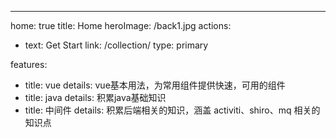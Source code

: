 ---
home: true
title: Home
heroImage: /back1.jpg
actions:
  - text: Get Start
    link: /collection/
    type: primary

features:
  - title: vue
    details: vue基本用法，为常用组件提供快速，可用的组件
  - title: java
    details: 积累java基础知识
  - title: 中间件
    details: 积累后端相关的知识，涵盖 activiti、shiro、mq 相关的知识点
